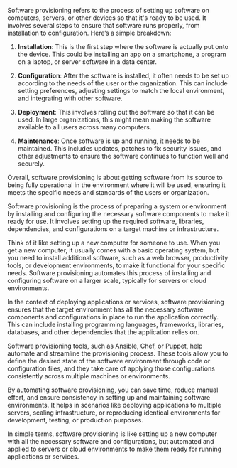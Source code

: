 Software provisioning refers to the process of setting up software on computers, servers, or other devices so that it's ready to be used. It involves several steps to ensure that software runs properly, from installation to configuration. Here’s a simple breakdown:

1. **Installation**: This is the first step where the software is actually put onto the device. This could be installing an app on a smartphone, a program on a laptop, or server software in a data center.

2. **Configuration**: After the software is installed, it often needs to be set up according to the needs of the user or the organization. This can include setting preferences, adjusting settings to match the local environment, and integrating with other software.

3. **Deployment**: This involves rolling out the software so that it can be used. In large organizations, this might mean making the software available to all users across many computers.

4. **Maintenance**: Once software is up and running, it needs to be maintained. This includes updates, patches to fix security issues, and other adjustments to ensure the software continues to function well and securely.

Overall, software provisioning is about getting software from its source to being fully operational in the environment where it will be used, ensuring it meets the specific needs and standards of the users or organization.

Software provisioning is the process of preparing a system or environment by installing and configuring the necessary software components to make it ready for use. It involves setting up the required software, libraries, dependencies, and configurations on a target machine or infrastructure.

Think of it like setting up a new computer for someone to use. When you get a new computer, it usually comes with a basic operating system, but you need to install additional software, such as a web browser, productivity tools, or development environments, to make it functional for your specific needs. Software provisioning automates this process of installing and configuring software on a larger scale, typically for servers or cloud environments.

In the context of deploying applications or services, software provisioning ensures that the target environment has all the necessary software components and configurations in place to run the application correctly. This can include installing programming languages, frameworks, libraries, databases, and other dependencies that the application relies on.

Software provisioning tools, such as Ansible, Chef, or Puppet, help automate and streamline the provisioning process. These tools allow you to define the desired state of the software environment through code or configuration files, and they take care of applying those configurations consistently across multiple machines or environments.

By automating software provisioning, you can save time, reduce manual effort, and ensure consistency in setting up and maintaining software environments. It helps in scenarios like deploying applications to multiple servers, scaling infrastructure, or reproducing identical environments for development, testing, or production purposes.

In simple terms, software provisioning is like setting up a new computer with all the necessary software and configurations, but automated and applied to servers or cloud environments to make them ready for running applications or services.
